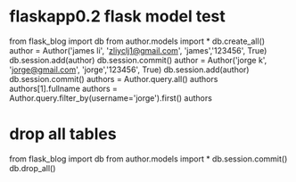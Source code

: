 # flaskapp0.2 flask model test
from flask_blog import db 
from author.models import *
db.create_all() 
author = Author('james li', 'zliyclj1@gmail.com', 'james','123456', True)
db.session.add(author)
db.session.commit()
author = Author('jorge k', 'jorge@gmail.com', 'jorge','123456', True)
db.session.add(author)
db.session.commit()
authors = Author.query.all()
authors
authors[1].fullname
authors = Author.query.filter_by(username='jorge').first()
authors

# drop all tables
from flask_blog import db 
from author.models import *
db.session.commit()
db.drop_all()